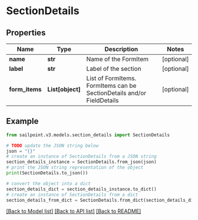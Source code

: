 # SectionDetails


## Properties

Name | Type | Description | Notes
------------ | ------------- | ------------- | -------------
**name** | **str** | Name of the FormItem | [optional] 
**label** | **str** | Label of the section | [optional] 
**form_items** | **List[object]** | List of FormItems. FormItems can be SectionDetails and/or FieldDetails | [optional] 

## Example

```python
from sailpoint.v3.models.section_details import SectionDetails

# TODO update the JSON string below
json = "{}"
# create an instance of SectionDetails from a JSON string
section_details_instance = SectionDetails.from_json(json)
# print the JSON string representation of the object
print(SectionDetails.to_json())

# convert the object into a dict
section_details_dict = section_details_instance.to_dict()
# create an instance of SectionDetails from a dict
section_details_from_dict = SectionDetails.from_dict(section_details_dict)
```
[[Back to Model list]](../README.md#documentation-for-models) [[Back to API list]](../README.md#documentation-for-api-endpoints) [[Back to README]](../README.md)



